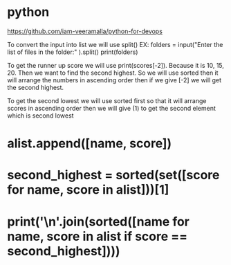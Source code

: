 # python
https://github.com/iam-veeramalla/python-for-devops

To convert the input into list we will use split()
EX:
folders = input("Enter the list of files in the folder:" ).split()
print(folders)


To get the runner up score we will use print(scores[-2]). Because it is 10, 15, 20. Then we want to find the second highest. So we will use sorted then it will arrange the numbers in ascending order then if we give [-2] we will get the second highest. 

To get the second lowest we will use sorted first so that it will arrange scores in ascending order then we will give (1) to get the second element which is second lowest
# alist.append([name, score])
# second_highest = sorted(set([score for name, score in alist]))[1]
# print('\n'.join(sorted([name for name, score in alist if score == second_highest])))
